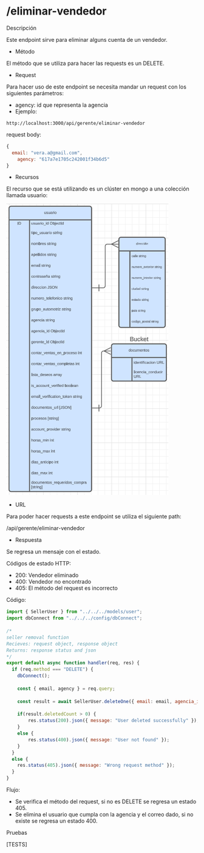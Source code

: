 # /eliminar-vendedor

Descripción

Este endpoint sirve para eliminar alguns cuenta de un vendedor.

- Método

El método que se utiliza para hacer las requests es un DELETE.

- Request

Para hacer uso de este endpoint se necesita mandar un request con los siguientes parámetros:

- agency: id que representa la agencia
- Ejemplo:

```
http://localhost:3000/api/gerente/eliminar-vendedor
```

request body:

```jsx
{
  email: "vera.a@gmail.com",
	agency: "617a7e1705c242001f34b6d5"
}
```

- Recursos

El recurso que se está utilizando es un clúster en mongo a una colección llamada usuario: 

![Untitled](../../../Registro%20para%20compradores%203032adfd7455491cab00e8b9afeb4084/Untitled.png)

- URL

Para poder hacer requests a este endpoint se utiliza el siguiente path:

/api/gerente/eliminar-vendedor

- Respuesta

Se regresa un mensaje con el estado.

Códigos de estado HTTP:

- 200: Vendedor eliminado
- 400: Vendedor no encontrado
- 405: El método del request es incorrecto

Código:

```jsx
import { SellerUser } from "../../../models/user";
import dbConnect from "../../../config/dbConnect";

/* 
seller removal function
Recieves: request object, response object
Returns: response status and json 
*/
export default async function handler(req, res) {
  if (req.method === "DELETE") {
    dbConnect();

    const { email, agency } = req.query;
    
    const result = await SellerUser.deleteOne({ email: email, agencia_id: agency });

    if(result.deletedCount > 0) {
        res.status(200).json({ message: "User deleted successfully" });    
    }
    else {
        res.status(400).json({ message: "User not found" });
    }
  }
  else {
    res.status(405).json({ message: "Wrong request method" });
  }
}
```

Flujo:

- Se verifica el método del request, si no es DELETE se regresa un estado 405.
- Se elimina el usuario que cumpla con la agencia y el correo dado, si no existe se regresa un estado 400.

Pruebas

[TESTS]